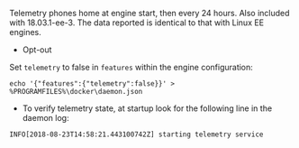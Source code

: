 Telemetry phones home at engine start, then every 24 hours. Also included with 18.03.1-ee-3. The data reported is identical to that with Linux EE engines.

* Opt-out

Set `telemetry` to false in `features` within the engine configuration:

`echo '{"features":{"telemetry":false}}' > %PROGRAMFILES%\docker\daemon.json`

* To verify telemetry state, at startup look for the following line in the daemon log:

`INFO[2018-08-23T14:58:21.443100742Z] starting telemetry service`
